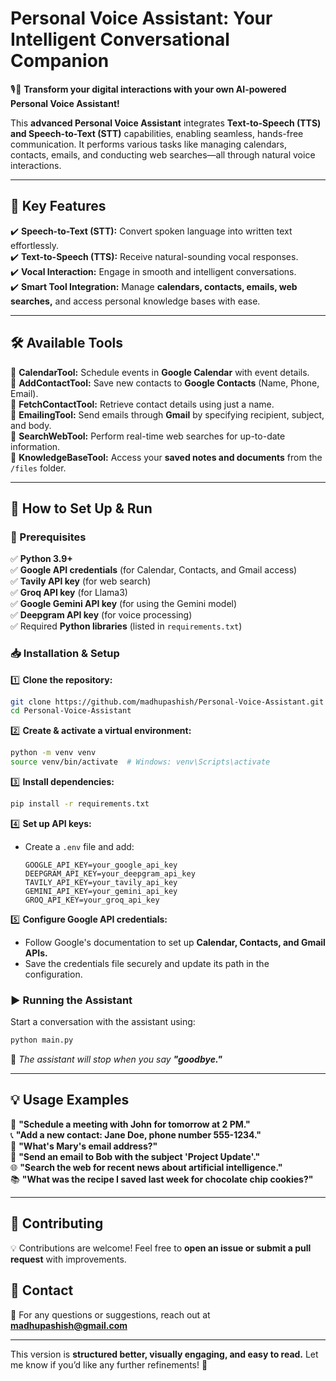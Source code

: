 # **Personal Voice Assistant: Your Intelligent Conversational Companion**  
🎙️🤖 **Transform your digital interactions with your own AI-powered Personal Voice Assistant!**  

This **advanced Personal Voice Assistant** integrates **Text-to-Speech (TTS) and Speech-to-Text (STT)** capabilities, enabling seamless, hands-free communication. It performs various tasks like managing calendars, contacts, emails, and conducting web searches—all through natural voice interactions.  

---

## 🚀 **Key Features**  

✔️ **Speech-to-Text (STT):** Convert spoken language into written text effortlessly.  
✔️ **Text-to-Speech (TTS):** Receive natural-sounding vocal responses.  
✔️ **Vocal Interaction:** Engage in smooth and intelligent conversations.  
✔️ **Smart Tool Integration:** Manage **calendars, contacts, emails, web searches,** and access personal knowledge bases with ease.  

---

## 🛠️ **Available Tools**  

🔹 **CalendarTool:** Schedule events in **Google Calendar** with event details.  
🔹 **AddContactTool:** Save new contacts to **Google Contacts** (Name, Phone, Email).  
🔹 **FetchContactTool:** Retrieve contact details using just a name.  
🔹 **EmailingTool:** Send emails through **Gmail** by specifying recipient, subject, and body.  
🔹 **SearchWebTool:** Perform real-time web searches for up-to-date information.  
🔹 **KnowledgeBaseTool:** Access your **saved notes and documents** from the `/files` folder.  

---

## 📌 **How to Set Up & Run**  

### **🔧 Prerequisites**  
✅ **Python 3.9+**  
✅ **Google API credentials** (for Calendar, Contacts, and Gmail access)  
✅ **Tavily API key** (for web search)  
✅ **Groq API key** (for Llama3)  
✅ **Google Gemini API key** (for using the Gemini model)  
✅ **Deepgram API key** (for voice processing)  
✅ Required **Python libraries** (listed in `requirements.txt`)  

### **📥 Installation & Setup**  

1️⃣ **Clone the repository:**  
   ```bash
   git clone https://github.com/madhupashish/Personal-Voice-Assistant.git
   cd Personal-Voice-Assistant
   ```  
2️⃣ **Create & activate a virtual environment:**  
   ```bash
   python -m venv venv  
   source venv/bin/activate  # Windows: venv\Scripts\activate  
   ```  
3️⃣ **Install dependencies:**  
   ```bash
   pip install -r requirements.txt  
   ```  
4️⃣ **Set up API keys:**  
   - Create a `.env` file and add:  
     ```plaintext
     GOOGLE_API_KEY=your_google_api_key  
     DEEPGRAM_API_KEY=your_deepgram_api_key  
     TAVILY_API_KEY=your_tavily_api_key  
     GEMINI_API_KEY=your_gemini_api_key  
     GROQ_API_KEY=your_groq_api_key  
     ```  
5️⃣ **Configure Google API credentials:**  
   - Follow Google's documentation to set up **Calendar, Contacts, and Gmail APIs.**  
   - Save the credentials file securely and update its path in the configuration.  

### **▶️ Running the Assistant**  
Start a conversation with the assistant using:  
```bash
python main.py
```  
📌 *The assistant will stop when you say **"goodbye."***  

---

## 💡 **Usage Examples**  

🎤 **"Schedule a meeting with John for tomorrow at 2 PM."**  
📞 **"Add a new contact: Jane Doe, phone number 555-1234."**  
📧 **"What's Mary's email address?"**  
📨 **"Send an email to Bob with the subject 'Project Update'."**  
🌐 **"Search the web for recent news about artificial intelligence."**  
📚 **"What was the recipe I saved last week for chocolate chip cookies?"**  

---

## 🤝 **Contributing**  
💡 Contributions are welcome! Feel free to **open an issue or submit a pull request** with improvements.  

## 📩 **Contact**  
📧 For any questions or suggestions, reach out at **madhupashish@gmail.com**  

---

This version is **structured better, visually engaging, and easy to read.** Let me know if you’d like any further refinements! 🚀
